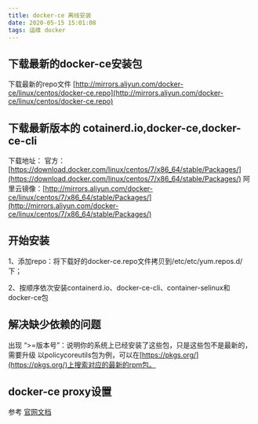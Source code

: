 ```yaml
---
title: docker-ce 离线安装
date: 2020-05-15 15:01:08
tags: 运维 docker
---
```



## 下载最新的docker-ce安装包

下载最新的repo文件 [http://mirrors.aliyun.com/docker-ce/linux/centos/docker-ce.repo](http://mirrors.aliyun.com/docker-ce/linux/centos/docker-ce.repo)

## 下载最新版本的 cotainerd.io,docker-ce,docker-ce-cli

下载地址：
官方：[https://download.docker.com/linux/centos/7/x86_64/stable/Packages/](https://download.docker.com/linux/centos/7/x86_64/stable/Packages/)
阿里云镜像：[http://mirrors.aliyun.com/docker-ce/linux/centos/7/x86_64/stable/Packages/](http://mirrors.aliyun.com/docker-ce/linux/centos/7/x86_64/stable/Packages/)

## 开始安装

1、添加repo：将下载好的docker-ce.repo文件拷贝到/etc/etc/yum.repos.d/下；

2、按顺序依次安装containerd.io、docker-ce-cli、container-selinux和docker-ce包

## 解决缺少依赖的问题

出现 “>=版本号”：说明你的系统上已经安装了这些包，只是这些包不是最新的，需要升级
  以policycoreutils包为例，可以在[https://pkgs.org/](https://pkgs.org/)上搜索对应的最新的rpm包。

## docker-ce proxy设置

参考 [官网文档](https://docs.docker.com/config/daemon/systemd/)
